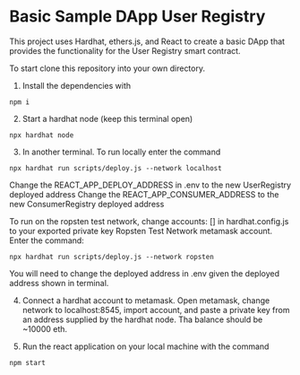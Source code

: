 # Basic Sample DApp User Registry

This project uses Hardhat, ethers.js, and React to create a basic DApp that provides the functionality for the User Registry smart contract.

To start clone this repository into your own directory.

1) Install the dependencies with 
```shell
npm i
```
2) Start a hardhat node (keep this terminal open)
```shell
npx hardhat node
```
3) In another terminal. To run locally enter the command
```shell
npx hardhat run scripts/deploy.js --network localhost
```
Change the REACT_APP_DEPLOY_ADDRESS in .env to the new UserRegistry deployed address
Change the REACT_APP_CONSUMER_ADDRESS to the new ConsumerRegistry deployed address

To run on the ropsten test network, change accounts: [] in hardhat.config.js to your exported private key Ropsten Test Network metamask account.
Enter the command:
```shell
npx hardhat run scripts/deploy.js --network ropsten
```
You will need to change the deployed address in .env given the deployed address shown in terminal.

4) Connect a hardhat account to metamask. Open metamask, change network to localhost:8545, import account, and paste a private key from an address supplied by the hardhat node. Tha balance should be ~10000 eth.

5) Run the react application on your local machine with the command
```shell
npm start
```

